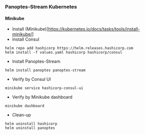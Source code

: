 ### Panoptes-Stream Kubernetes


#### Minikube

- Install (Minikube)[https://kubernetes.io/docs/tasks/tools/install-minikube/] 
- Install Consul
```
helm repo add hashicorp https://helm.releases.hashicorp.com
helm install -f values.yaml hashicorp hashicorp/consul
```
- Install Panoptes-Stream
```
helm install panoptes panoptes-stream
```
- Verify by Consul UI
```
minikube service hashicorp-consul-ui
```
- Verify by Minikube dashboard
```
minikube dashboard
```
- Clean-up
```
helm uninstall hashicorp 
helm uninstall panoptes 
```